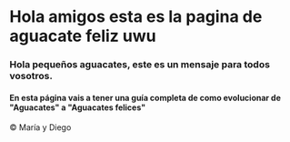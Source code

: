 
<html lang="en">
<head>
<meta charset="UTF-8">
<title>AGUACATE FELIZ</title>
</head>
<body>
<heather>
<h1>Hola amigos esta es la pagina de aguacate feliz uwu</h1>
</heather>
<main>
<h3>Hola pequeños aguacates, este es un mensaje para todos vosotros.</h3>
<h4>En esta página vais a tener una guía completa de como evolucionar de "Aguacates" a "Aguacates felices"</h4>
</main>
<footer>
<p>&#169; María y Diego</p>
